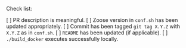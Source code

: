 Check list:

[ ] PR description is meaningful.
[ ] Zoose version in `conf.sh` has been updated appropriately.
[ ] Commit has been tagged `git tag X.Y.Z` with `X.Y.Z` as in `conf.sh`.
[ ] `README` has been updated (if applicable).
[ ] `./build_docker` executes successfully locally.
